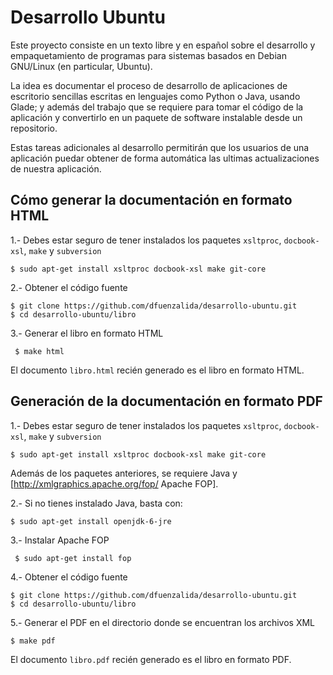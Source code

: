 Desarrollo Ubuntu
=================

Este proyecto consiste en un texto libre y en español sobre el desarrollo y empaquetamiento de programas para sistemas basados en Debian GNU/Linux (en particular, Ubuntu).

La idea es documentar el proceso de desarrollo de aplicaciones de escritorio sencillas escritas en lenguajes como Python o Java, usando Glade; y además del trabajo que se requiere para tomar el código de la aplicación y convertirlo en un paquete de software instalable desde un repositorio.

Estas tareas adicionales al desarrollo permitirán que los usuarios de una aplicación puedar obtener de forma automática las ultimas actualizaciones de nuestra aplicación.

Cómo generar la documentación en formato HTML
---------------------------------------------

1.- Debes estar seguro de tener instalados los paquetes `xsltproc`, `docbook-xsl`, `make` y `subversion`

```
$ sudo apt-get install xsltproc docbook-xsl make git-core
```

2.- Obtener el código fuente

```
$ git clone https://github.com/dfuenzalida/desarrollo-ubuntu.git
$ cd desarrollo-ubuntu/libro
```

3.- Generar el libro en formato HTML

```
 $ make html
```

El documento `libro.html` recién generado es el libro en formato HTML.

Generación de la documentación en formato PDF
---------------------------------------------

1.- Debes estar seguro de tener instalados los paquetes `xsltproc`, `docbook-xsl`, `make` y `subversion`

```
$ sudo apt-get install xsltproc docbook-xsl make git-core
```

Además de los paquetes anteriores, se requiere Java y [http://xmlgraphics.apache.org/fop/ Apache FOP].

2.- Si no tienes instalado Java, basta con:

```
$ sudo apt-get install openjdk-6-jre
```

3.- Instalar Apache FOP

```
 $ sudo apt-get install fop
```

4.- Obtener el código fuente

```
$ git clone https://github.com/dfuenzalida/desarrollo-ubuntu.git
$ cd desarrollo-ubuntu/libro
```

5.- Generar el PDF en el directorio donde se encuentran los archivos XML

```
$ make pdf
```

El documento `libro.pdf` recién generado es el libro en formato PDF.